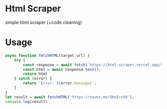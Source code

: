 # Html Scraper
simple html scraper (+code cleaning)

# Usage
```js
async function fetchHTML(target_url) {
    try {
        const response = await fetch(`https://html-scraper.vercel.app/scrape?url=${target_url}`);
        const html = await response.text();
        return html
    } catch (error) {
        return `Error: ${error.message}`;
    }
}
let result = await fetchHTML('https://naver.me/GHvErx98');
console.log(result)
```
